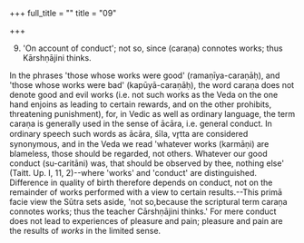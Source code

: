 +++
full_title = ""
title = "09"

+++


9. 'On account of conduct'; not so, since (caraṇa) connotes works; thus Kārshṇājini thinks.

In the phrases 'those whose works were good' (ramaṇīya-caraṇāḥ), and 'those whose works were bad' (kapūyā-caraṇāḥ), the word caraṇa does not denote good and evil works (i.e. not such works as the Veda on the one hand enjoins as leading to certain rewards, and on the other prohibits, threatening punishment), for, in Vedic as well as ordinary language, the term caraṇa is generally used in the sense of ācāra, i.e. general conduct. In ordinary speech such words as ācāra, śīla, vr̥tta are considered synonymous, and in the Veda we read 'whatever works (karmāṇi) are blameless, those should be regarded, not others. Whatever our good conduct (su-caritāni) was, that should be observed by thee, nothing else' (Taitt. Up. I, 11, 2)--where 'works' and 'conduct' are distinguished. Difference in quality of birth therefore depends on conduct, not on the remainder of works performed with a view to certain results.--This primā facie view the Sūtra sets aside, 'not so,because the scriptural term caraṇa connotes works; thus the teacher Cārshṇājini thinks.' For mere conduct does not lead to experiences of pleasure and pain; pleasure and pain are the results of _works_ in the limited sense.

